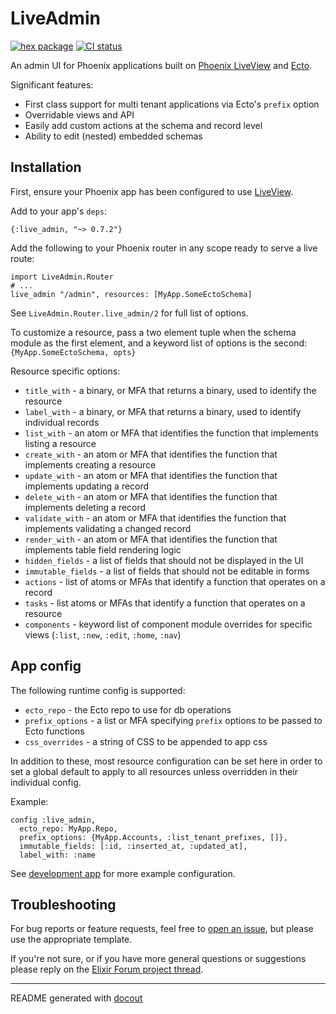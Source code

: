 <!-- This README was generated with docout (https://github.com/tfwright/docout). Edits should be made to the formatter instead of this file, other changes will be overridden on compile. -->

# LiveAdmin

[![hex package](https://img.shields.io/hexpm/v/live_admin.svg)](https://hex.pm/packages/live_admin)
[![CI status](https://github.com/tfwright/live_admin/workflows/CI/badge.svg)](https://github.com/tfwright/live_admin/actions)

An admin UI for Phoenix applications built on [Phoenix LiveView](https://github.com/phoenixframework/phoenix_live_view) and [Ecto](https://github.com/elixir-ecto/ecto/).

Significant features:

* First class support for multi tenant applications via Ecto's `prefix` option
* Overridable views and API
* Easily add custom actions at the schema and record level
* Ability to edit (nested) embedded schemas

## Installation

First, ensure your Phoenix app has been configured to use [LiveView](https://hexdocs.pm/phoenix_live_view/installation.html).

Add to your app's `deps`:

```
{:live_admin, "~> 0.7.2"}
```

Add the following to your Phoenix router in any scope ready to serve a live route:

```
import LiveAdmin.Router
# ...
live_admin "/admin", resources: [MyApp.SomeEctoSchema]
```

See `LiveAdmin.Router.live_admin/2` for full list of options.

To customize a resource, pass a two element tuple when the schema module as the first element, and a keyword list of options is the second: `{MyApp.SomeEctoSchema, opts}`

Resource specific options:

* `title_with` - a binary, or MFA that returns a binary, used to identify the resource
* `label_with` - a binary, or MFA that returns a binary, used to identify individual records
* `list_with` - an atom or MFA that identifies the function that implements listing a resource
* `create_with` - an atom or MFA that identifies the function that implements creating a resource
* `update_with` - an atom or MFA that identifies the function that implements updating a record
* `delete_with` - an atom or MFA that identifies the function that implements deleting a record
* `validate_with` - an atom or MFA that identifies the function that implements validating a changed record
* `render_with` - an atom or MFA that identifies the function that implements table field rendering logic
* `hidden_fields` - a list of fields that should not be displayed in the UI
* `immutable_fields` - a list of fields that should not be editable in forms
* `actions` - list of atoms or MFAs that identify a function that operates on a record
* `tasks` - list atoms or MFAs that identify a function that operates on a resource
* `components` - keyword list of component module overrides for specific views (`:list`, `:new`, `:edit`, `:home`, `:nav`)

## App config

The following runtime config is supported:

* `ecto_repo` - the Ecto repo to use for db operations
* `prefix_options` - a list or MFA specifying `prefix` options to be passed to Ecto functions
* `css_overrides` - a string of CSS to be appended to app css

In addition to these, most resource configuration can be set here in order to set a global default to apply to all resources unless overridden in their individual config.

Example:

```
config :live_admin,
  ecto_repo: MyApp.Repo,
  prefix_options: {MyApp.Accounts, :list_tenant_prefixes, []},
  immutable_fields: [:id, :inserted_at, :updated_at],
  label_with: :name
```

See [development app](/dev.exs) for more example configuration.

## Troubleshooting

For bug reports or feature requests, feel free to [open an issue](https://github.com/tfwright/live_admin/issues/new/choose), but please use the appropriate template. 

If you're not sure, or if you have more general questions or suggestions please reply on the [Elixir Forum project thread](https://elixirforum.com/t/liveadmin-phoenix-admin-ui-built-on-liveview/46421).

---

README generated with [docout](https://github.com/tfwright/docout)
